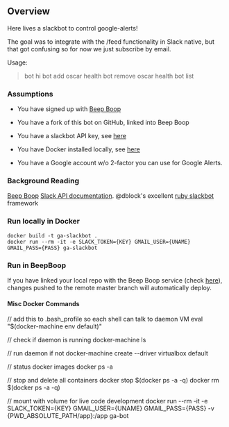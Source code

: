## Overview
Here lives a slackbot to control google-alerts!

The goal was to integrate with the /feed functionality in Slack native, but that got confusing so for now we just subscribe by email.

Usage:
  > bot hi
  > bot add oscar health
  > bot remove oscar health
  > bot list


### Assumptions
* You have signed up with [Beep Boop](https://beepboophq.com)
* You have a fork of this bot on GitHub, linked into Beep Boop

* You have a slackbot API key, see [here](https://my.slack.com/services/new/bot)
* You have Docker installed locally, see [here](https://docs.docker.com/mac/)
* You have a Google account w/o 2-factor you can use for Google Alerts.

### Background Reading
[Beep Boop](https://beepboophq.com/docs/article/overview)
[Slack API documentation](https://api.slack.com/).
@dblock's excellent [ruby slackbot](https://github.com/dblock) framework 


### Run locally in Docker
	docker build -t ga-slackbot .
	docker run --rm -it -e SLACK_TOKEN={KEY} GMAIL_USER={UNAME} GMAIL_PASS={PASS} ga-slackbot
  
  
### Run in BeepBoop
If you have linked your local repo with the Beep Boop service (check [here](https://beepboophq.com/0_o/my-projects)), changes pushed to the remote master branch will automatically deploy.


#### Misc Docker Commands
// add this to .bash_profile so each shell can talk to daemon VM
eval "$(docker-machine env default)"

// check if daemon is running
docker-machine ls

// run daemon if not
docker-machine create --driver virtualbox default

// status
docker images
docker ps -a 

// stop and delete all containers
docker stop $(docker ps -a -q)
docker rm $(docker ps -a -q)

// mount with volume for live code development
docker run --rm -it -e SLACK_TOKEN={KEY} GMAIL_USER={UNAME} GMAIL_PASS={PASS} -v {PWD_ABSOLUTE_PATH/app}:/app ga-bot